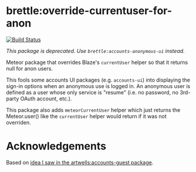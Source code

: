 # brettle:override-currentuser-for-anon

[![Build Status](https://travis-ci.org/brettle/meteor-override-currentuser-for-anon.svg?branch=master)](https://travis-ci.org/brettle/meteor-override-currentuser-for-anon)

*This package is deprecated. Use `brettle:accounts-anonymous-ui` instead.*

Meteor package that overrides Blaze's `currentUser` helper so that it returns null
for anon users.

This fools some accounts UI packages (e.g. `accounts-ui`) into displaying the
sign-in options when an anonymous use is logged in. An anonymous user is defined
as a user whose only service is "resume" (i.e. no password, no 3rd-party OAuth
account, etc.).

This package also adds `meteorCurrentUser` helper which just returns the
Meteor.user() like the `currentUser` helper would return if it was not overriden.

# Acknowledgements

Based on [idea I saw in the artwells:accounts-guest package](https://github.com/artwells/meteor-accounts-guest/blob/master/accounts-guest-client.js#L7).
